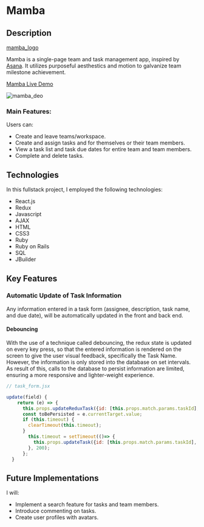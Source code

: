 # Mamba

## Description

[mamba_logo](https://github.com/wjoeyu/mamba/blob/master/app/assets/images/mamba-logo.png)

Mamba is a single-page team and task management app, inspired by [Asana](https://www.asana.com/). It utilizes purposeful aesthestics and motion to galvanize team milestone achievement.

[Mamba Live Demo](https://aa-mamba.herokuapp.com/#/)

![mamba_deo](https://github.com/wjoeyu/mamba/blob/master/wireframes/mamba_demo.gif)

### Main Features:

Users can:
* Create and leave teams/workspace.
* Create and assign tasks and for themselves or their team members.
* View a task list and task due dates for entire team and team members.
* Complete and delete tasks.

## Technologies

In this fullstack project, I employed the following technologies:
* React.js
* Redux
* Javascript
* AJAX
* HTML
* CSS3
* Ruby
* Ruby on Rails
* SQL
* JBuilder

## Key Features

### Automatic Update of Task Information

Any information entered in a task form (assignee, description, task name, and due date), will be automatically updated in the front and back end.

#### Debouncing

With the use of a technique called debouncing, the redux state is updated on every key press, so that the entered information is rendered on the screen to give the user visual feedback, specifically the Task Name. However, the information is only stored into the database on set intervals. As result of this, calls to the database to persist information are limited, ensuring a more responsive and lighter-weight experience.

```javascript
// task_form.jsx

update(field) {
    return (e) => {
      this.props.updateReduxTask({id: [this.props.match.params.taskId], [field]: e.currentTarget.value});
      const toBePersisted = e.currentTarget.value;
      if (this.timeout) {
        clearTimeout(this.timeout);
      }
        this.timeout = setTimeout(()=> {
          this.props.updateTask({id: [this.props.match.params.taskId], [field]: toBePersisted});
        }, 200);
      };
  }

```

## Future Implementations
I will:
* Implement a search feature for tasks and team members.
* Introduce commenting on tasks.
* Create user profiles with avatars.
